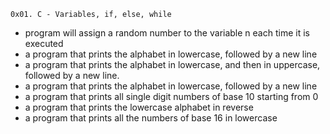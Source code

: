 	0x01. C - Variables, if, else, while
+ program will assign a random number to the variable n each time it is executed
+  a program that prints the alphabet in lowercase, followed by a new line
+  a program that prints the alphabet in lowercase, and then in uppercase, followed by a new line.
+  a program that prints the alphabet in lowercase, followed by a new line
+  a program that prints all single digit numbers of base 10 starting from 0
+  a program that prints the lowercase alphabet in reverse
+  a program that prints all the numbers of base 16 in lowercase
